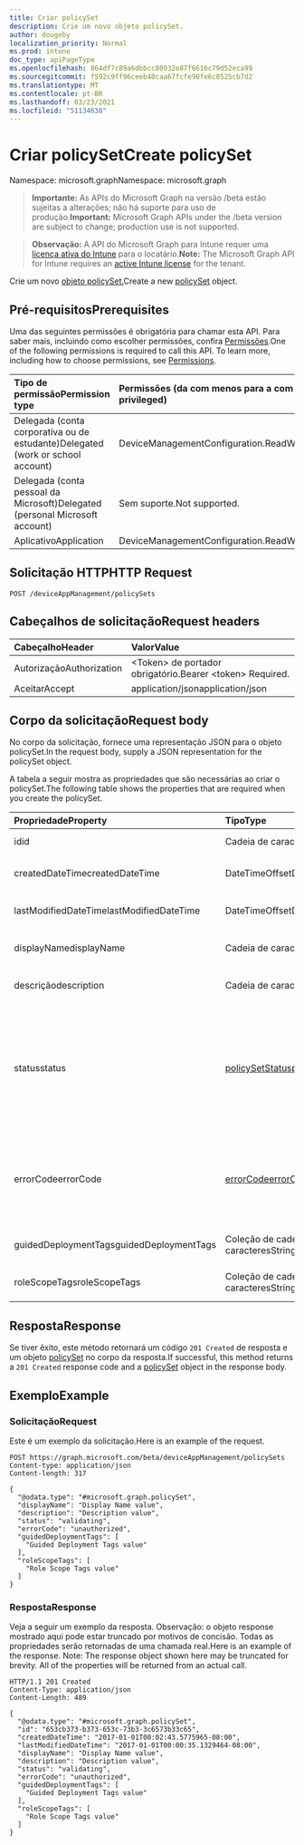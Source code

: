 ```yaml
---
title: Criar policySet
description: Crie um novo objeto policySet.
author: dougeby
localization_priority: Normal
ms.prod: intune
doc_type: apiPageType
ms.openlocfilehash: 864df7c89a6dbbcc80932e87f6616c79d52eca99
ms.sourcegitcommit: f592c9ff96ceeb40caa67fcfe90fe6c8525cb7d2
ms.translationtype: MT
ms.contentlocale: pt-BR
ms.lasthandoff: 03/23/2021
ms.locfileid: "51134638"
---
```

# <a name="create-policyset"></a><span data-ttu-id="79394-103">Criar policySet</span><span class="sxs-lookup"><span data-stu-id="79394-103">Create policySet</span></span>

<span data-ttu-id="79394-104">Namespace: microsoft.graph</span><span class="sxs-lookup"><span data-stu-id="79394-104">Namespace: microsoft.graph</span></span>

> <span data-ttu-id="79394-105">**Importante:** As APIs do Microsoft Graph na versão /beta estão sujeitas a alterações; não há suporte para uso de produção.</span><span class="sxs-lookup"><span data-stu-id="79394-105">**Important:** Microsoft Graph APIs under the /beta version are subject to change; production use is not supported.</span></span>

> <span data-ttu-id="79394-106">**Observação:** A API do Microsoft Graph para Intune requer uma [licença ativa do Intune](https://go.microsoft.com/fwlink/?linkid=839381) para o locatário.</span><span class="sxs-lookup"><span data-stu-id="79394-106">**Note:** The Microsoft Graph API for Intune requires an [active Intune license](https://go.microsoft.com/fwlink/?linkid=839381) for the tenant.</span></span>

<span data-ttu-id="79394-107">Crie um novo [objeto policySet.](../resources/intune-policyset-policyset.md)</span><span class="sxs-lookup"><span data-stu-id="79394-107">Create a new [policySet](../resources/intune-policyset-policyset.md) object.</span></span>

## <a name="prerequisites"></a><span data-ttu-id="79394-108">Pré-requisitos</span><span class="sxs-lookup"><span data-stu-id="79394-108">Prerequisites</span></span>
<span data-ttu-id="79394-p101">Uma das seguintes permissões é obrigatória para chamar esta API. Para saber mais, incluindo como escolher permissões, confira [Permissões](/graph/permissions-reference).</span><span class="sxs-lookup"><span data-stu-id="79394-p101">One of the following permissions is required to call this API. To learn more, including how to choose permissions, see [Permissions](/graph/permissions-reference).</span></span>

|<span data-ttu-id="79394-111">Tipo de permissão</span><span class="sxs-lookup"><span data-stu-id="79394-111">Permission type</span></span>|<span data-ttu-id="79394-112">Permissões (da com menos para a com mais privilégios)</span><span class="sxs-lookup"><span data-stu-id="79394-112">Permissions (from least to most privileged)</span></span>|
|:---|:---|
|<span data-ttu-id="79394-113">Delegada (conta corporativa ou de estudante)</span><span class="sxs-lookup"><span data-stu-id="79394-113">Delegated (work or school account)</span></span>|<span data-ttu-id="79394-114">DeviceManagementConfiguration.ReadWrite.All</span><span class="sxs-lookup"><span data-stu-id="79394-114">DeviceManagementConfiguration.ReadWrite.All</span></span>|
|<span data-ttu-id="79394-115">Delegada (conta pessoal da Microsoft)</span><span class="sxs-lookup"><span data-stu-id="79394-115">Delegated (personal Microsoft account)</span></span>|<span data-ttu-id="79394-116">Sem suporte.</span><span class="sxs-lookup"><span data-stu-id="79394-116">Not supported.</span></span>|
|<span data-ttu-id="79394-117">Aplicativo</span><span class="sxs-lookup"><span data-stu-id="79394-117">Application</span></span>|<span data-ttu-id="79394-118">DeviceManagementConfiguration.ReadWrite.All</span><span class="sxs-lookup"><span data-stu-id="79394-118">DeviceManagementConfiguration.ReadWrite.All</span></span>|

## <a name="http-request"></a><span data-ttu-id="79394-119">Solicitação HTTP</span><span class="sxs-lookup"><span data-stu-id="79394-119">HTTP Request</span></span>
<!-- {
  "blockType": "ignored"
}
-->
``` http
POST /deviceAppManagement/policySets
```

## <a name="request-headers"></a><span data-ttu-id="79394-120">Cabeçalhos de solicitação</span><span class="sxs-lookup"><span data-stu-id="79394-120">Request headers</span></span>
|<span data-ttu-id="79394-121">Cabeçalho</span><span class="sxs-lookup"><span data-stu-id="79394-121">Header</span></span>|<span data-ttu-id="79394-122">Valor</span><span class="sxs-lookup"><span data-stu-id="79394-122">Value</span></span>|
|:---|:---|
|<span data-ttu-id="79394-123">Autorização</span><span class="sxs-lookup"><span data-stu-id="79394-123">Authorization</span></span>|<span data-ttu-id="79394-124">&lt;Token&gt; de portador obrigatório.</span><span class="sxs-lookup"><span data-stu-id="79394-124">Bearer &lt;token&gt; Required.</span></span>|
|<span data-ttu-id="79394-125">Aceitar</span><span class="sxs-lookup"><span data-stu-id="79394-125">Accept</span></span>|<span data-ttu-id="79394-126">application/json</span><span class="sxs-lookup"><span data-stu-id="79394-126">application/json</span></span>|

## <a name="request-body"></a><span data-ttu-id="79394-127">Corpo da solicitação</span><span class="sxs-lookup"><span data-stu-id="79394-127">Request body</span></span>
<span data-ttu-id="79394-128">No corpo da solicitação, fornece uma representação JSON para o objeto policySet.</span><span class="sxs-lookup"><span data-stu-id="79394-128">In the request body, supply a JSON representation for the policySet object.</span></span>

<span data-ttu-id="79394-129">A tabela a seguir mostra as propriedades que são necessárias ao criar o policySet.</span><span class="sxs-lookup"><span data-stu-id="79394-129">The following table shows the properties that are required when you create the policySet.</span></span>

|<span data-ttu-id="79394-130">Propriedade</span><span class="sxs-lookup"><span data-stu-id="79394-130">Property</span></span>|<span data-ttu-id="79394-131">Tipo</span><span class="sxs-lookup"><span data-stu-id="79394-131">Type</span></span>|<span data-ttu-id="79394-132">Descrição</span><span class="sxs-lookup"><span data-stu-id="79394-132">Description</span></span>|
|:---|:---|:---|
|<span data-ttu-id="79394-133">id</span><span class="sxs-lookup"><span data-stu-id="79394-133">id</span></span>|<span data-ttu-id="79394-134">Cadeia de caracteres</span><span class="sxs-lookup"><span data-stu-id="79394-134">String</span></span>|<span data-ttu-id="79394-135">Chave do PolicySet.</span><span class="sxs-lookup"><span data-stu-id="79394-135">Key of the PolicySet.</span></span>|
|<span data-ttu-id="79394-136">createdDateTime</span><span class="sxs-lookup"><span data-stu-id="79394-136">createdDateTime</span></span>|<span data-ttu-id="79394-137">DateTimeOffset</span><span class="sxs-lookup"><span data-stu-id="79394-137">DateTimeOffset</span></span>|<span data-ttu-id="79394-138">Hora de criação do PolicySet.</span><span class="sxs-lookup"><span data-stu-id="79394-138">Creation time of the PolicySet.</span></span>|
|<span data-ttu-id="79394-139">lastModifiedDateTime</span><span class="sxs-lookup"><span data-stu-id="79394-139">lastModifiedDateTime</span></span>|<span data-ttu-id="79394-140">DateTimeOffset</span><span class="sxs-lookup"><span data-stu-id="79394-140">DateTimeOffset</span></span>|<span data-ttu-id="79394-141">Última hora modificada do PolicySet.</span><span class="sxs-lookup"><span data-stu-id="79394-141">Last modified time of the PolicySet.</span></span>|
|<span data-ttu-id="79394-142">displayName</span><span class="sxs-lookup"><span data-stu-id="79394-142">displayName</span></span>|<span data-ttu-id="79394-143">Cadeia de caracteres</span><span class="sxs-lookup"><span data-stu-id="79394-143">String</span></span>|<span data-ttu-id="79394-144">DisplayName do PolicySet.</span><span class="sxs-lookup"><span data-stu-id="79394-144">DisplayName of the PolicySet.</span></span>|
|<span data-ttu-id="79394-145">descrição</span><span class="sxs-lookup"><span data-stu-id="79394-145">description</span></span>|<span data-ttu-id="79394-146">Cadeia de caracteres</span><span class="sxs-lookup"><span data-stu-id="79394-146">String</span></span>|<span data-ttu-id="79394-147">Descrição do PolicySet.</span><span class="sxs-lookup"><span data-stu-id="79394-147">Description of the PolicySet.</span></span>|
|<span data-ttu-id="79394-148">status</span><span class="sxs-lookup"><span data-stu-id="79394-148">status</span></span>|[<span data-ttu-id="79394-149">policySetStatus</span><span class="sxs-lookup"><span data-stu-id="79394-149">policySetStatus</span></span>](../resources/intune-policyset-policysetstatus.md)|<span data-ttu-id="79394-150">Status de validação/atribuição do PolicySet.</span><span class="sxs-lookup"><span data-stu-id="79394-150">Validation/assignment status of the PolicySet.</span></span> <span data-ttu-id="79394-151">Os valores possíveis são: `unknown`, `validating`, `partialSuccess`, `success`, `error`, `notAssigned`.</span><span class="sxs-lookup"><span data-stu-id="79394-151">Possible values are: `unknown`, `validating`, `partialSuccess`, `success`, `error`, `notAssigned`.</span></span>|
|<span data-ttu-id="79394-152">errorCode</span><span class="sxs-lookup"><span data-stu-id="79394-152">errorCode</span></span>|[<span data-ttu-id="79394-153">errorCode</span><span class="sxs-lookup"><span data-stu-id="79394-153">errorCode</span></span>](../resources/intune-policyset-errorcode.md)|<span data-ttu-id="79394-154">Código de erro se ocorrer algum.</span><span class="sxs-lookup"><span data-stu-id="79394-154">Error code if any occured.</span></span> <span data-ttu-id="79394-155">Os valores possíveis são: `noError`, `unauthorized`, `notFound`, `deleted`.</span><span class="sxs-lookup"><span data-stu-id="79394-155">Possible values are: `noError`, `unauthorized`, `notFound`, `deleted`.</span></span>|
|<span data-ttu-id="79394-156">guidedDeploymentTags</span><span class="sxs-lookup"><span data-stu-id="79394-156">guidedDeploymentTags</span></span>|<span data-ttu-id="79394-157">Coleção de cadeias de caracteres</span><span class="sxs-lookup"><span data-stu-id="79394-157">String collection</span></span>|<span data-ttu-id="79394-158">Marcas da implantação guiada</span><span class="sxs-lookup"><span data-stu-id="79394-158">Tags of the guided deployment</span></span>|
|<span data-ttu-id="79394-159">roleScopeTags</span><span class="sxs-lookup"><span data-stu-id="79394-159">roleScopeTags</span></span>|<span data-ttu-id="79394-160">Coleção de cadeias de caracteres</span><span class="sxs-lookup"><span data-stu-id="79394-160">String collection</span></span>|<span data-ttu-id="79394-161">RoleScopeTags do PolicySet</span><span class="sxs-lookup"><span data-stu-id="79394-161">RoleScopeTags of the PolicySet</span></span>|



## <a name="response"></a><span data-ttu-id="79394-162">Resposta</span><span class="sxs-lookup"><span data-stu-id="79394-162">Response</span></span>
<span data-ttu-id="79394-163">Se tiver êxito, este método retornará um código `201 Created` de resposta e um objeto [policySet](../resources/intune-policyset-policyset.md) no corpo da resposta.</span><span class="sxs-lookup"><span data-stu-id="79394-163">If successful, this method returns a `201 Created` response code and a [policySet](../resources/intune-policyset-policyset.md) object in the response body.</span></span>

## <a name="example"></a><span data-ttu-id="79394-164">Exemplo</span><span class="sxs-lookup"><span data-stu-id="79394-164">Example</span></span>

### <a name="request"></a><span data-ttu-id="79394-165">Solicitação</span><span class="sxs-lookup"><span data-stu-id="79394-165">Request</span></span>
<span data-ttu-id="79394-166">Este é um exemplo da solicitação.</span><span class="sxs-lookup"><span data-stu-id="79394-166">Here is an example of the request.</span></span>
``` http
POST https://graph.microsoft.com/beta/deviceAppManagement/policySets
Content-type: application/json
Content-length: 317

{
  "@odata.type": "#microsoft.graph.policySet",
  "displayName": "Display Name value",
  "description": "Description value",
  "status": "validating",
  "errorCode": "unauthorized",
  "guidedDeploymentTags": [
    "Guided Deployment Tags value"
  ],
  "roleScopeTags": [
    "Role Scope Tags value"
  ]
}
```

### <a name="response"></a><span data-ttu-id="79394-167">Resposta</span><span class="sxs-lookup"><span data-stu-id="79394-167">Response</span></span>
<span data-ttu-id="79394-p104">Veja a seguir um exemplo da resposta. Observação: o objeto response mostrado aqui pode estar truncado por motivos de concisão. Todas as propriedades serão retornadas de uma chamada real.</span><span class="sxs-lookup"><span data-stu-id="79394-p104">Here is an example of the response. Note: The response object shown here may be truncated for brevity. All of the properties will be returned from an actual call.</span></span>
``` http
HTTP/1.1 201 Created
Content-Type: application/json
Content-Length: 489

{
  "@odata.type": "#microsoft.graph.policySet",
  "id": "653cb373-b373-653c-73b3-3c6573b33c65",
  "createdDateTime": "2017-01-01T00:02:43.5775965-08:00",
  "lastModifiedDateTime": "2017-01-01T00:00:35.1329464-08:00",
  "displayName": "Display Name value",
  "description": "Description value",
  "status": "validating",
  "errorCode": "unauthorized",
  "guidedDeploymentTags": [
    "Guided Deployment Tags value"
  ],
  "roleScopeTags": [
    "Role Scope Tags value"
  ]
}
```




